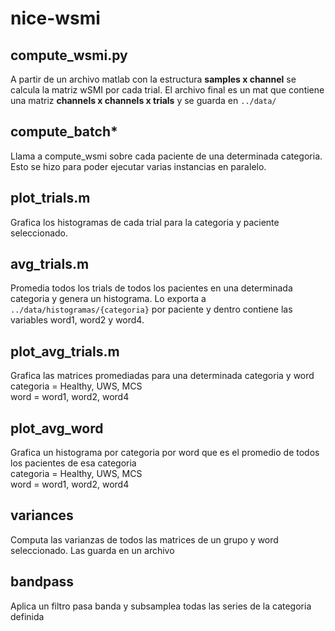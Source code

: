 # nice-wsmi

## compute_wsmi.py
A partir de un archivo matlab con la estructura **samples x channel** se calcula la matriz wSMI por cada trial. El archivo final es un mat que contiene una matriz **channels x channels x trials** y se guarda en `../data/`

## compute_batch*
Llama a compute_wsmi sobre cada paciente de una determinada categoria. Esto se hizo para poder ejecutar varias instancias en paralelo.

## plot_trials.m
Grafica los histogramas de cada trial para la categoria y paciente seleccionado.

## avg_trials.m
Promedia todos los trials de todos los pacientes en una determinada categoria y genera un histograma. Lo exporta a
`../data/histogramas/{categoria}` por paciente y dentro contiene las variables word1, word2 y word4.

## plot_avg_trials.m
Grafica las matrices promediadas para una determinada categoria y word  
categoria = Healthy, UWS, MCS  
word = word1, word2, word4

## plot_avg_word
Grafica un histograma por categoria por word que es el promedio de todos los pacientes de esa categoria  
categoria = Healthy, UWS, MCS  
word = word1, word2, word4

## variances
Computa las varianzas de todos las matrices de un grupo y word seleccionado. Las guarda en un archivo

## bandpass
Aplica un filtro pasa banda y subsamplea todas las series de la categoria definida

